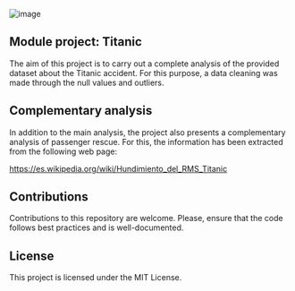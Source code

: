 ![image](https://github.com/AdrianaSanjuan/Titanic/assets/146115600/3f472f99-55fe-4f33-b9fe-dbd6f5b1c739)

## Module project: Titanic

The aim of this project is to carry out a complete analysis of the provided dataset about the Titanic accident. For this purpose, a data cleaning was made through the null values and outliers.


## Complementary analysis

In addition to the main analysis, the project also presents a complementary analysis of passenger rescue. For this, the information has been extracted from the following web page:

https://es.wikipedia.org/wiki/Hundimiento_del_RMS_Titanic

## Contributions

Contributions to this repository are welcome. Please, ensure that the code follows best practices and is well-documented.

## License

This project is licensed under the MIT License.



